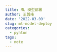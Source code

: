 ```yaml
---
title: ML 模型部署
author: 王哲峰
date: '2022-03-09'
slug: ml-model-deploy
categories:
  - pyhton
tags:
  - note
---
```

